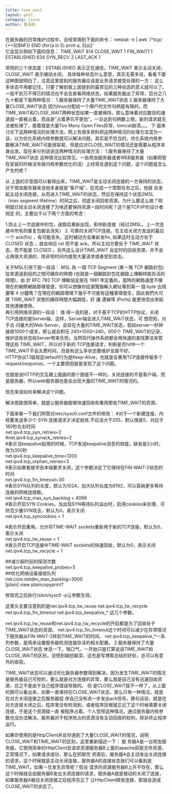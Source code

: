 ```yaml
---
title: time_wait
layout: post
category: linux
author: 夏泽民
---
```

在服务器的日常维护过程中，会经常用到下面的命令：
netstat -n | awk '/^tcp/ {++S[$NF]} END {for(a in S) print a, S[a]}'    
它会显示例如下面的信息：
TIME_WAIT 814
CLOSE_WAIT 1
FIN_WAIT1 1
ESTABLISHED 634
SYN_RECV 2
LAST_ACK 1

常用的三个状态是：ESTABLISHED 表示正在通信，TIME_WAIT 表示主动关闭，CLOSE_WAIT 表示被动关闭。
具体每种状态什么意思，其实无需多说，看看下面这种图就明白了，注意这里提到的服务器应该是业务请求接受处理的一方：
这么多状态不用都记住，只要了解到我上面提到的最常见的三种状态的意义就可以了。一般不到万不得已的情况也不会去查看网络状态，如果服务器出了异常，百分之八九十都是下面两种情况：
1.服务器保持了大量TIME_WAIT状态
2.服务器保持了大量CLOSE_WAIT状态
因为linux分配给一个用户的文件句柄是有限的，而TIME_WAIT和CLOSE_WAIT两种状态如果一直被保持，那么意味着对应数目的通道就一直被占着，而且是“占着茅坑不使劲”，一旦达到句柄数上限，新的请求就无法被处理了，接着就是大量Too Many Open Files异常，tomcat崩溃。。。
下 面来讨论下这两种情况的处理方法，网上有很多资料把这两种情况的处理方法混为一谈，以为优化系统内核参数就可以解决问题，其实是不恰当的，优化系统内核参 数解决TIME_WAIT可能很容易，但是应对CLOSE_WAIT的情况还是需要从程序本身出发。现在来分别说说这两种情况的处理方法：
1.服务器保持了大量TIME_WAIT状态
这种情况比较常见，一些爬虫服务器或者WEB服务器（如果网管在安装的时候没有做内核参数优化的话）上经常会遇到这个问题，这个问题是怎么产生的呢？

从 上面的示意图可以看得出来，TIME_WAIT是主动关闭连接的一方保持的状态，对于爬虫服务器来说他本身就是“客户端”，在完成一个爬取任务之后，他就 会发起主动关闭连接，从而进入TIME_WAIT的状态，然后在保持这个状态2MSL（max segment lifetime）时间之后，彻底关闭回收资源。为什么要这么做？明明就已经主动关闭连接了为啥还要保持资源一段时间呢？这个是TCP/IP的设计者规定 的，主要出于以下两个方面的考虑：

1.防止上一次连接中的包，迷路后重新出现，影响新连接（经过2MSL，上一次连接中所有的重复包都会消失）
2. 可靠的关闭TCP连接。在主动关闭方发送的最后一个 ack(fin) ，有可能丢失，这时被动方会重新发fin, 如果这时主动方处于 CLOSED 状态 ，就会响应 rst 而不是 ack。所以主动方要处于 TIME_WAIT 状态，而不能是 CLOSED 。另外这么设计TIME_WAIT 会定时的回收资源，并不会占用很大资源的，除非短时间内接受大量请求或者受到攻击。

关于MSL引用下面一段话：
MSL 為 一個 TCP Segment (某一塊 TCP 網路封包) 從來源送到目的之間可續存的時間 (也就是一個網路封包在網路上傳輸時能存活的時間)，由 於 RFC 793 TCP 傳輸協定是在 1981 年定義的，當時的網路速度不像現在的網際網路那樣發達，你可以想像你從瀏覽器輸入網址等到第一 個 byte 出現要等 4 分鐘嗎？在現在的網路環境下幾乎不可能有這種事情發生，因此我們大可將 TIME_WAIT 狀態的續存時間大幅調低，好 讓 連線埠 (Ports) 能更快空出來給其他連線使用。  
再引用网络资源的一段话：
值 得一说的是，对于基于TCP的HTTP协议，关闭TCP连接的是Server端，这样，Server端会进入TIME_WAIT状态，可 想而知，对于访 问量大的Web Server，会存在大量的TIME_WAIT状态，假如server一秒钟接收1000个请求，那么就会积压 240*1000=240，000个 TIME_WAIT的记录，维护这些状态给Server带来负担。当然现代操作系统都会用快速的查找算法来管理这些 TIME_WAIT，所以对于新的 TCP连接请求，判断是否hit中一个TIME_WAIT不会太费时间，但是有这么多状态要维护总是不好。  
HTTP协议1.1版规定default行为是Keep-Alive，也就是会重用TCP连接传输多个 request/response，一个主要原因就是发现了这个问题。  

也就是说HTTP的交互跟上面画的那个图是不一样的，关闭连接的不是客户端，而是服务器，所以web服务器也是会出现大量的TIME_WAIT的情况的。
 
现在来说如何来解决这个问题。
 
解决思路很简单，就是让服务器能够快速回收和重用那些TIME_WAIT的资源。
 
下面来看一下我们网管对/etc/sysctl.conf文件的修改：
 #对于一个新建连接，内核要发送多少个 SYN 连接请求才决定放弃,不应该大于255，默认值是5，对应于180秒左右时间   
net.ipv4.tcp_syn_retries=2  
 #net.ipv4.tcp_synack_retries=2  
 #表示当keepalive起用的时候，TCP发送keepalive消息的频度。缺省是2小时，改为300秒  
net.ipv4.tcp_keepalive_time=1200  
net.ipv4.tcp_orphan_retries=3  
 #表示如果套接字由本端要求关闭，这个参数决定了它保持在FIN-WAIT-2状态的时间  
net.ipv4.tcp_fin_timeout=30    
 #表示SYN队列的长度，默认为1024，加大队列长度为8192，可以容纳更多等待连接的网络连接数。  
net.ipv4.tcp_max_syn_backlog = 4096  
 #表示开启SYN Cookies。当出现SYN等待队列溢出时，启用cookies来处理，可防范少量SYN攻击，默认为0，表示关闭  
net.ipv4.tcp_syncookies = 1  
  
 #表示开启重用。允许将TIME-WAIT sockets重新用于新的TCP连接，默认为0，表示关闭  
net.ipv4.tcp_tw_reuse = 1  
 #表示开启TCP连接中TIME-WAIT sockets的快速回收，默认为0，表示关闭  
net.ipv4.tcp_tw_recycle = 1  
  
 ##减少超时前的探测次数   
net.ipv4.tcp_keepalive_probes=5   
 ##优化网络设备接收队列   
net.core.netdev_max_backlog=3000   
[plain] view plaincopyprint?
  
修改完之后执行/sbin/sysctl -p让参数生效。
 
这里头主要注意到的是net.ipv4.tcp_tw_reuse 
net.ipv4.tcp_tw_recycle 
net.ipv4.tcp_fin_timeout 
net.ipv4.tcp_keepalive_*
这几个参数。
 
net.ipv4.tcp_tw_reuse和net.ipv4.tcp_tw_recycle的开启都是为了回收处于TIME_WAIT状态的资源。
net.ipv4.tcp_fin_timeout这个时间可以减少在异常情况下服务器从FIN-WAIT-2转到TIME_WAIT的时间。
net.ipv4.tcp_keepalive_*一系列参数，是用来设置服务器检测连接存活的相关配置。
2.服务器保持了大量CLOSE_WAIT状态
休息一下，喘口气，一开始只是打算说说TIME_WAIT和CLOSE_WAIT的区别，没想到越挖越深，这也是写博客总结的好处，总可以有意外的收获。
 
TIME_WAIT状态可以通过优化服务器参数得到解决，因为发生TIME_WAIT的情况是服务器自己可控的，要么就是对方连接的异常，要么就是自己没有迅速回收资源，总之不是由于自己程序错误导致的。
但
是CLOSE_WAIT就不一样了，从上面的图可以看出来，如果一直保持在CLOSE_WAIT状态，那么只有一种情况，就是在对方关闭连接之后服务器程
序自己没有进一步发出ack信号。换句话说，就是在对方连接关闭之后，程序里没有检测到，或者程序压根就忘记了这个时候需要关闭连接，于是这个资源就一直
被程序占着。个人觉得这种情况，通过服务器内核参数也没办法解决，服务器对于程序抢占的资源没有主动回收的权利，除非终止程序运行。
 
如果你使用的是HttpClient并且你遇到了大量CLOSE_WAIT的情况，说明CLOSE_WAIT和TIME_WAIT的区别，这里重新描述一下：
服 务器A是一台爬虫服务器，它使用简单的HttpClient去请求资源服务器B上面的apache获取文件资源，正常情况下，如果请求成功，那么在抓取完 资源后，服务器A会主动发出关闭连接的请求，这个时候就是主动关闭连接，服务器A的连接状态我们可以看到是TIME_WAIT。如果一旦发生异常呢？假设 请求的资源服务器B上并不存在，那么这个时候就会由服务器B发出关闭连接的请求，服务器A就是被动的关闭了连接，如果服务器A被动关闭连接之后程序员忘了 让HttpClient释放连接，那就会造成CLOSE_WAIT的状态了。
<!-- more -->

